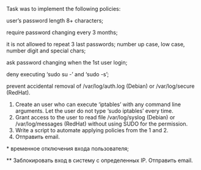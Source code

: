Task was to implement the following policies: 

user’s password length 8+ characters; 

require password changing every 3 months; 

it is not allowed to repeat 3 last passwords; number up case, low case, number digit and special chars; 

ask password changing when the 1st user login; 

deny executing ‘sudo su -’ and ‘sudo -s’; 

prevent accidental removal of /var/log/auth.log (Debian) or /var/log/secure (RedHat). 

1) Create an user who can execute ‘iptables’ with any command line arguments. Let the user do not type ‘sudo iptables’ every time. 
2)  Grant access to the user to read file /var/log/syslog (Debian) or /var/log/messages (RedHat) without using SUDO for the permission. 
3) Write a script to automate applying policies from the 1 and 2. 
4) Отправить email. 

\* временное отключения входа пользователя;

\*\* Заблокировать вход в систему с определенных IP. Отправить email.
